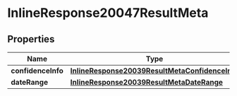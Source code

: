 # InlineResponse20047ResultMeta

## Properties
Name | Type | Description | Notes
------------ | ------------- | ------------- | -------------
**confidenceInfo** | [**InlineResponse20039ResultMetaConfidenceInfo**](InlineResponse20039ResultMetaConfidenceInfo.md) |  | 
**dateRange** | [**InlineResponse20039ResultMetaDateRange**](InlineResponse20039ResultMetaDateRange.md) |  | 
